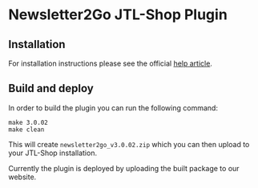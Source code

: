Newsletter2Go JTL-Shop Plugin
=============================

Installation
------------

For installation instructions please see the official [help article](https://www.newsletter2go.com/help/integration-api/newsletter2go-and-jtl-shop3/ "Does Newsletter2Go offer a connection to JTL Shop3?").

Build and deploy
----------------

In order to build the plugin you can run the following command:

    make 3.0.02
    make clean

This will create `newsletter2go_v3.0.02.zip` which you can then upload to your JTL-Shop installation.

Currently the plugin is deployed by uploading the built package to our website.
